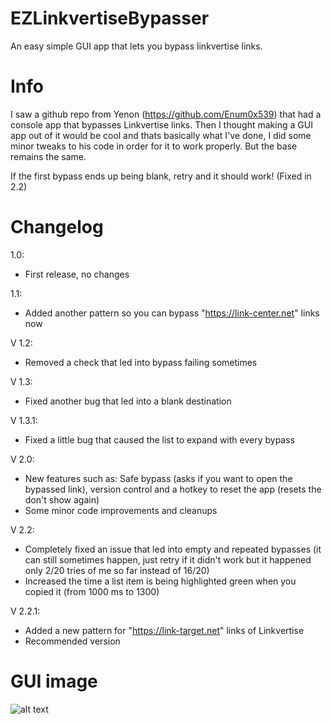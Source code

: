# EZLinkvertiseBypasser
An easy simple GUI app that lets you bypass linkvertise links.


# Info
I saw a github repo from Yenon (https://github.com/Enum0x539) that had a console app that bypasses Linkvertise links.
Then I thought making a GUI app out of it would be cool and thats basically what I've done, I did some minor tweaks to his code in order for it to work properly.
But the base remains the same.

If the first bypass ends up being blank, retry and it should work! (Fixed in 2.2)


# Changelog

1.0:

- First release, no changes

1.1: 

- Added another pattern so you can bypass "https://link-center.net" links now

V 1.2:

- Removed a check that led into bypass failing sometimes

V 1.3:

- Fixed another bug that led into a blank destination

V 1.3.1:

- Fixed a little bug that caused the list to expand with every bypass

V 2.0:

- New features such as: Safe bypass (asks if you want to open the bypassed link), version control and a hotkey to reset the app (resets the don't show again)
- Some minor code improvements and cleanups

V 2.2:

- Completely fixed an issue that led into empty and repeated bypasses (it can still sometimes happen, just retry if it didn't work but it happened only 2/20 tries of me so far instead of 16/20)
- Increased the time a list item is being highlighted green when you copied it (from 1000 ms to 1300)

V 2.2.1:

- Added a new pattern for "https://link-target.net" links of Linkvertise
- Recommended version

# GUI image

![alt text](https://i.imgur.com/OC750jw.png)
